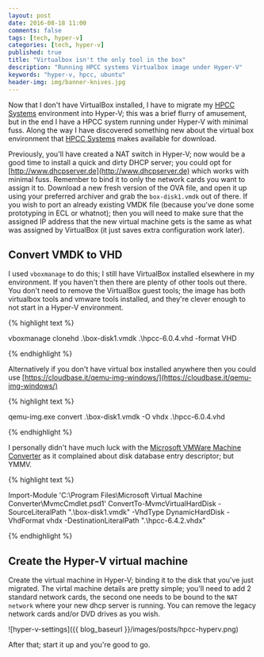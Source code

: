 ```yaml
---
layout: post
date: 2016-08-18 11:00
comments: false
tags: [tech, hyper-v]
categories: [tech, hyper-v]
published: true
title: "Virtualbox isn't the only tool in the box"
description: "Running HPCC systems Virtualbox image under Hyper-V"
keywords: "hyper-v, hpcc, ubuntu"
header-img: img/banner-knives.jpg
---
```


Now that I don't have VirtualBox installed, I have to migrate my [HPCC Systems][] environment into Hyper-V; this was a brief flurry of amusement, but in the end I have a HPCC system running under Hyper-V with minimal fuss. Along the way I have discovered something new about the virtual box environment that [HPCC Systems][] makes available for download.

<!-- more -->

Previously, you'll have created a NAT switch in Hyper-V; now would be a good time to install a quick and dirty DHCP server; you could opt for [http://www.dhcpserver.de](http://www.dhcpserver.de) which works with minimal fuss. Remember to bind it to only the network cards you want to assign it to. Download a new fresh version of the OVA file, and open it up using your preferred archiver and grab the `box-disk1.vmdk` out of there. If you wish to port an already existing VMDK file (because you've done some prototyping in ECL or whatnot); then you will need to make sure that the assigned IP address that the new virtual machine gets is the same as what was assigned by VirtualBox (it just saves extra configuration work later).

## Convert VMDK to VHD

I used `vboxmanage` to do this; I still have VirtualBox installed elsewhere in my environment. If you haven't then there are plenty of other tools out there. You don't need to remove the VirtualBox guest tools; the image has both virtualbox tools and vmware tools installed, and they're clever enough to not start in a Hyper-V environment.

{% highlight text %}

vboxmanage clonehd .\box-disk1.vmdk .\hpcc-6.0.4.vhd -format VHD

{% endhighlight %}

Alternatively if you don't have virtual box installed anywhere then you could use [https://cloudbase.it/qemu-img-windows/](https://cloudbase.it/qemu-img-windows/)

{% highlight text %}

qemu-img.exe convert .\box-disk1.vmdk -O vhdx .\hpcc-6.0.4.vhd

{% endhighlight %}

I personally didn't have much luck with the [Microsoft VMWare Machine Converter](https://www.microsoft.com/en-us/download/details.aspx?id=42497) as it complained about disk database entry descriptor; but YMMV.

{% highlight text %}

Import-Module 'C:\Program Files\Microsoft Virtual Machine Converter\MvmcCmdlet.psd1'
ConvertTo-MvmcVirtualHardDisk -SourceLiteralPath ".\box-disk1.vmdk" -VhdType DynamicHardDisk -VhdFormat vhdx -DestinationLiteralPath ".\hpcc-6.4.2.vhdx"

{% endhighlight %}

## Create the Hyper-V virtual machine

Create the virtual machine in Hyper-V; binding it to the disk that you've just migrated. The virtal machine details are pretty simple; you'll need to add 2 standard network cards, the second one needs to be bound to the `NAT network` where your new dhcp server is running. You can remove the legacy network cards and/or DVD drives as you wish.

![hyper-v-settings]({{ blog_baseurl }}/images/posts/hpcc-hyperv.png)


After that; start it up and you're good to go.


[HPCC Systems]: http://www.hpccsystems.com
[VirtualBox]: http://www.virtualbox.org



